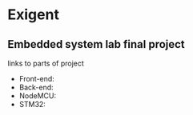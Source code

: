 # Exigent
## Embedded system lab final project
links to parts of project
* Front-end:
* Back-end:
* NodeMCU:
* STM32:
